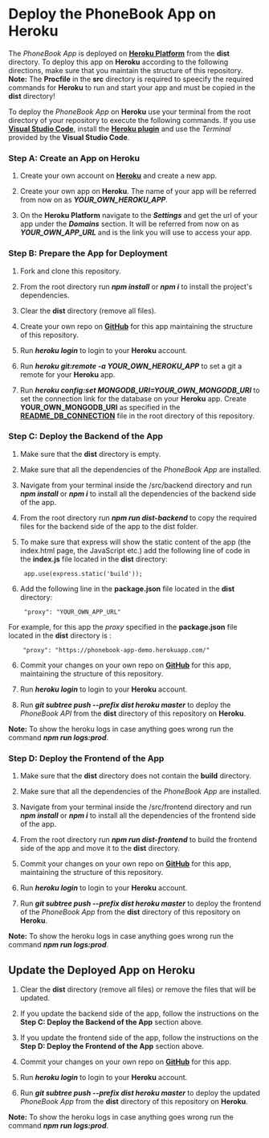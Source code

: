 # Deploy the PhoneBook App on Heroku

The *PhoneBook App* is deployed on [**Heroku Platform**](https://www.heroku.com/platform) from the **dist** directory. To deploy this app on **Heroku** according to the following directions, make sure that you maintain the structure of this repository.
**Note:** The **Procfile** in the **src** directory is required to speecify the required commands for **Heroku**  to run and start your app and must be copied in the **dist** directory!

To deploy the *PhoneBook App* on **Heroku** use your terminal from the root directory of your repository to execute the following commands. If you use [**Visual Studio Code**](https://code.visualstudio.com/), install the [**Heroku plugin**](https://marketplace.visualstudio.com/items?itemName=ivangabriele.vscode-heroku) and use the *Terminal* provided by the **Visual Studio Code**.


### Step A: Create an App on Heroku

1. Create your own account on [**Heroku**](https://www.heroku.com/platform) and create a new app.

2. Create your own app on **Heroku**. The name of your app will be referred from now on as ***YOUR_OWN_HEROKU_APP***.

3. On the **Heroku Platform** navigate to the ***Settings*** and get the url of your app under the ***Domains*** section. It will be referred from now on as ***YOUR_OWN_APP_URL*** and is the link you will use to access your app.


### Step B: Prepare the App for Deployment

1. Fork and clone this repository.

2. From the root directory run ***npm install*** or ***npm i*** to install the project's dependencies.

3. Clear the **dist** directory (remove all files). 

4. Create your own repo on [**GitHub**](https://github.com/) for this app maintaining the structure of this repository.

5. Run ***heroku login*** to login to your **Heroku** account.

6. Run ***heroku git:remote -a YOUR_OWN_HEROKU_APP*** to set a git a remote for your **Heroku** app.

7. Run ***heroku config:set MONGODB_URI=YOUR_OWN_MONGODB_URI*** to set the connection link for the database on your **Heroku** app. Create **YOUR_OWN_MONGODB_URI** as specified in the [**README_DB_CONNECTION**](https://github.com/katerina-tziala/phonebook_app/blob/master/README_DB_CONNECTION.md) file in the root directory of this repository.


### Step C: Deploy the Backend of the App

1. Make sure that the **dist** directory is empty. 

2. Make sure that all the dependencies of the *PhoneBook App* are installed.

3. Navigate from your terminal inside the /src/backend directory and run ***npm install*** or ***npm i*** to install all the dependencies of the backend side of the app.

3. From the root directory run ***npm run dist-backend*** to copy the required files for the backend side of the app to the dist folder.

4. To make sure that express will show the static content of the app (the index.html page, the JavaScript etc.) add the following line of code in the **index.js** file located in the **dist** directory:

        app.use(express.static('build'));

5. Add the following line in the **package.json** file located in the **dist** directory:

        "proxy": "YOUR_OWN_APP_URL"

For example, for this app the *proxy* specified in the **package.json** file located in the **dist** directory is :

        "proxy": "https://phonebook-app-demo.herokuapp.com/"

6. Commit your changes on your own repo on [**GitHub**](https://github.com/) for this app,  maintaining the structure of this repository.

7. Run ***heroku login*** to login to your **Heroku** account.

8. Run ***git subtree push --prefix dist heroku master*** to deploy the *PhoneBook API* from the **dist** directory of this repository on **Heroku**.

**Note:** To show the heroku logs in case anything goes wrong run the command ***npm run logs:prod***.


### Step D: Deploy the Frontend of the App

1. Make sure that the **dist** directory does not contain the **build**  directory. 

2. Make sure that all the dependencies of the *PhoneBook App* are installed.

3. Navigate from your terminal inside the /src/frontend directory and run ***npm install*** or ***npm i*** to install all the dependencies of the frontend side of the app.

3. From the root directory run ***npm run dist-frontend*** to build the frontend side of the app and move it to the **dist** directory.

4. Commit your changes on your own repo on [**GitHub**](https://github.com/) for this app, maintaining the structure of this repository.

7. Run ***heroku login*** to login to your **Heroku** account.

8. Run ***git subtree push --prefix dist heroku master*** to deploy the frontend of the *PhoneBook App* from the **dist** directory of this repository on **Heroku**.

**Note:** To show the heroku logs in case anything goes wrong run the command ***npm run logs:prod***.


## Update the Deployed App on Heroku

1. Clear the **dist** directory (remove all files) or remove the files that will be updated. 

2. If you update the backend side of the app, follow the instructions on the **Step C: Deploy the Backend of the App** section above.

3. If you update the frontend side of the app, follow the instructions on the **Step D: Deploy the Frontend of the App** section above.

4. Commit your changes on your own repo on [**GitHub**](https://github.com/) for this app.

5. Run ***heroku login*** to login to your **Heroku** account.

6. Run ***git subtree push --prefix dist heroku master*** to deploy the updated *PhoneBook App* from the **dist** directory of this repository on **Heroku**.

**Note:** To show the heroku logs in case anything goes wrong run the command ***npm run logs:prod***.